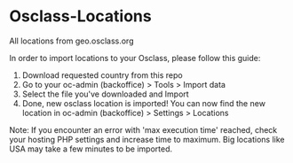 # Osclass-Locations
All locations from geo.osclass.org

In order to import locations to your Osclass, please follow this guide:

1. Download requested country from this repo
2. Go to your oc-admin (backoffice) > Tools > Import data
3. Select the file you've downloaded and Import
4. Done, new osclass location is imported! You can now find the new location in oc-admin (backoffice) > Settings > Locations

Note: If you encounter an error with 'max execution time' reached, check your hosting PHP settings and increase time to maximum. Big locations like USA may take a few minutes to be imported.